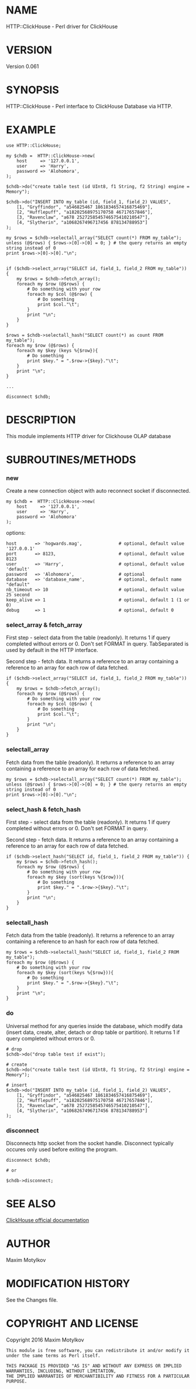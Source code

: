 
# NAME

HTTP::ClickHouse - Perl driver for ClickHouse

# VERSION

Version 0.061

# SYNOPSIS

HTTP::ClickHouse - Perl interface to ClickHouse Database via HTTP.

# EXAMPLE

    use HTTP::ClickHouse;
 
    my $chdb =  HTTP::ClickHouse->new(
        host     => '127.0.0.1', 
        user     => 'Harry',
        password => 'Alohomora',
    );

    $chdb->do("create table test (id UInt8, f1 String, f2 String) engine = Memory");

    $chdb->do("INSERT INTO my_table (id, field_1, field_2) VALUES", 
        [1, "Gryffindor", "a546825467 1861834657416875469"],
        [2, "Hufflepuff", "a18202568975170758 46717657846"],
        [3, "Ravenclaw", "a678 2527258545746575410210547"],
        [4, "Slytherin", "a1068267496717456 878134788953"]
    );

    my $rows = $chdb->selectall_array("SELECT count(*) FROM my_table");  
    unless (@$rows) { $rows->[0]->[0] = 0; } # the query returns an empty string instead of 0
    print $rows->[0]->[0]."\n"; 


    if ($chdb->select_array("SELECT id, field_1, field_2 FROM my_table")) {
        my $rows = $chdb->fetch_array();
        foreach my $row (@$rows) {
            # Do something with your row
            foreach my $col (@$row) {
                # Do something
                print $col."\t";
            }
            print "\n";
        }
    }

    $rows = $chdb->selectall_hash("SELECT count(*) as count FROM my_table");
    foreach my $row (@$rows) {
        foreach my $key (keys %{$row}){
            # Do something
            print $key." = ".$row->{$key}."\t";
        }
        print "\n";
    }
 
    ...

    disconnect $chdb;


# DESCRIPTION

This module implements HTTP driver for Clickhouse OLAP database 


# SUBROUTINES/METHODS

### new

Create a new connection object with auto reconnect socket if disconnected.


    my $chdb =  HTTP::ClickHouse->new(
        host     => '127.0.0.1', 
        user     => 'Harry',
        password => 'Alohomora'
    );

options:

    host       => 'hogwards.mag',              # optional, default value '127.0.0.1'
    port       => 8123,                        # optional, default value 8123
    user       => 'Harry',                     # optional, default value 'default'
    password   => 'Alohomora',                 # optional
    database   => 'database_name',             # optional, default name "default"         
    nb_timeout => 10                           # optional, default value 25 second
    keep_alive => 1                            # optional, default 1 (1 or 0)
    debug      => 1                            # optional, default 0



### select_array & fetch_array

First step - select data from the table (readonly). It returns 1 if query completed without errors or 0.
Don't set FORMAT in query. TabSeparated is used by default in the HTTP interface.


Second step - fetch data.
It returns a reference to an array containing a reference to an array for each row of data fetched.


    if ($chdb->select_array("SELECT id, field_1, field_2 FROM my_table")) {
        my $rows = $chdb->fetch_array();
        foreach my $row (@$rows) {
            # Do something with your row
            foreach my $col (@$row) {
                # Do something
                print $col."\t";
            }
            print "\n";
        }
    }

### selectall_array


Fetch data from the table (readonly). 
It returns a reference to an array containing a reference to an array for each row of data fetched.


    my $rows = $chdb->selectall_array("SELECT count(*) FROM my_table");  
    unless (@$rows) { $rows->[0]->[0] = 0; } # the query returns an empty string instead of 0
    print $rows->[0]->[0]."\n"; 


### select_hash & fetch_hash


First step - select data from the table (readonly). 
It returns 1 if query completed without errors or 0.
Don't set FORMAT in query.


Second step - fetch data. 
It returns a reference to an array containing a reference to an array for each row of data fetched.


    if ($chdb->select_hash("SELECT id, field_1, field_2 FROM my_table")) {
        my $rows = $chdb->fetch_hash();
        foreach my $row (@$rows) {
            # Do something with your row
            foreach my $key (sort(keys %{$row})){
                # Do something
                print $key." = ".$row->{$key}."\t";
            }
            print "\n";
        }
    }


### selectall_hash


Fetch data from the table (readonly). 
It returns a reference to an array containing a reference to an hash for each row of data fetched.


    my $rows = $chdb->selectall_hash("SELECT id, field_1, field_2 FROM my_table");
    foreach my $row (@$rows) {
        # Do something with your row
        foreach my $key (sort(keys %{$row})){
            # Do something
            print $key." = ".$row->{$key}."\t";
        }
        print "\n";
    }


### do


Universal method for any queries inside the database, which modify data (insert data, create, alter, detach or drop table or partition).
It returns 1 if query completed without errors or 0.


    # drop
    $chdb->do("drop table test if exist");

    # create
    $chdb->do("create table test (id UInt8, f1 String, f2 String) engine = Memory");

    # insert
    $chdb->do("INSERT INTO my_table (id, field_1, field_2) VALUES", 
        [1, "Gryffindor", "a546825467 1861834657416875469"],
        [2, "Hufflepuff", "a18202568975170758 46717657846"],
        [3, "Ravenclaw", "a678 2527258545746575410210547"],
        [4, "Slytherin", "a1068267496717456 878134788953"]
    );


### disconnect

Disconnects http socket from the socket handle. Disconnect typically occures only used before exiting the program. 

    disconnect $chdb;

    # or

    $chdb->disconnect;


# SEE ALSO
[ClickHouse official documentation](https://clickhouse.com/docs)

# AUTHOR
Maxim Motylkov

# MODIFICATION HISTORY
See the Changes file.

# COPYRIGHT AND LICENSE
Copyright 2016 Maxim Motylkov


```
This module is free software, you can redistribute it and/or modify it under the same terms as Perl itself. 

THIS PACKAGE IS PROVIDED "AS IS" AND WITHOUT ANY EXPRESS OR IMPLIED WARRANTIES, INCLUDING, WITHOUT LIMITATION,
THE IMPLIED WARRANTIES OF MERCHANTIBILITY AND FITNESS FOR A PARTICULAR PURPOSE.
```
